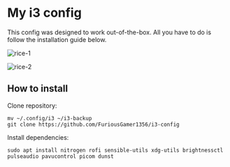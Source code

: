 # My i3 config
This config was designed to work out-of-the-box. All you have to do is follow the installation guide below.

![rice-1](https://user-images.githubusercontent.com/101535508/198927408-f00530f7-5a90-4ae0-81ba-abecac33bb3f.png)

![rice-2](https://user-images.githubusercontent.com/101535508/198927412-e1a53614-a230-43f1-b6b8-d144fb060d7c.png)

## How to install
Clone repository:
```
mv ~/.config/i3 ~/i3-backup
git clone https://github.com/FuriousGamer1356/i3-config
```
Install dependencies:
```
sudo apt install nitrogen rofi sensible-utils xdg-utils brightnessctl pulseaudio pavucontrol picom dunst
```
